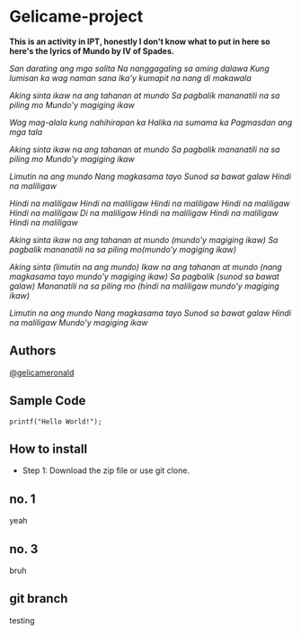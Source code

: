 # Gelicame-project
**This is an activity in IPT, honestly I don't know what to put in here so here's the lyrics of Mundo by IV of Spades.**

*San darating ang mga salita*
*Na nanggagaling sa aming dalawa*
*Kung lumisan ka wag naman sana*
*Ika'y kumapit na nang di makawala*

*Aking sinta ikaw na ang tahanan at mundo*
*Sa pagbalik mananatili na sa piling mo*
*Mundo’y magiging ikaw*

*Wag mag-alala kung nahihirapan ka*
*Halika na sumama ka*
*Pagmasdan ang mga tala*

*Aking sinta ikaw na ang tahanan at mundo*
*Sa pagbalik mananatili na sa piling mo*
*Mundo'y magiging ikaw*

*Limutin na ang mundo*
*Nang magkasama tayo*
*Sunod sa bawat galaw*
*Hindi na maliligaw*

*Hindi na maliligaw*
*Hindi na maliligaw*
*Hindi na maliligaw*
*Hindi na maliligaw*
*Hindi na maliligaw*
*Di na maliligaw*
*Hindi na maliligaw*
*Hindi na maliligaw*
*Hindi na maliligaw*

*Aking sinta ikaw na ang tahanan at mundo (mundo'y magiging ikaw)*
*Sa pagbalik mananatili na sa piling mo(mundo'y magiging ikaw)*

*Aking sinta (limutin na ang mundo)*
*Ikaw na ang tahanan at mundo (nang magkasama tayo mundo'y magiging ikaw)*
*Sa pagbalik (sunod sa bawat galaw)*
*Mananatili na sa piling mo (hindi na maliligaw mundo'y magiging ikaw)*

*Limutin na ang mundo*
*Nang magkasama tayo*
*Sunod sa bawat galaw*
*Hindi na maliligaw*
*Mundo'y magiging ikaw*

## Authors
[@gelicameronald](https://github.com/DepressedCollegeStudent)

## Sample Code
`printf("Hello World!");`

## How to install
- Step 1: Download the zip file or use git clone.

## no. 1
yeah

## no. 3
bruh

## git branch
testing
